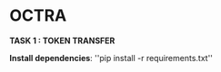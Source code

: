# OCTRA

**TASK 1 : TOKEN TRANSFER**

**Install dependencies**: ''pip install -r requirements.txt''

